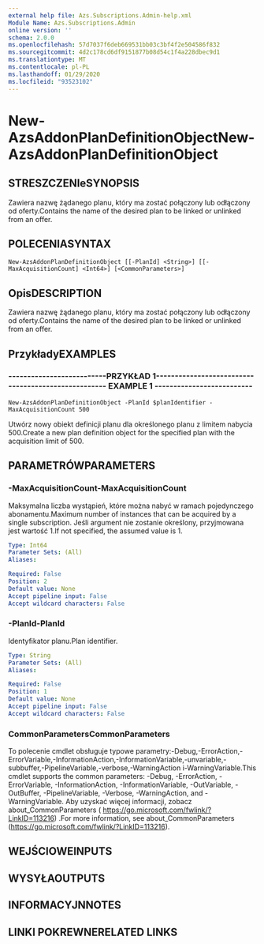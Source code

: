 ```yaml
---
external help file: Azs.Subscriptions.Admin-help.xml
Module Name: Azs.Subscriptions.Admin
online version: ''
schema: 2.0.0
ms.openlocfilehash: 57d7037f6deb669531bb03c3bf4f2e504586f832
ms.sourcegitcommit: 4d2c178cd6df9151877b08d54c1f4a228dbec9d1
ms.translationtype: MT
ms.contentlocale: pl-PL
ms.lasthandoff: 01/29/2020
ms.locfileid: "93523102"
---
```

# <span data-ttu-id="baae2-101">New-AzsAddonPlanDefinitionObject</span><span class="sxs-lookup"><span data-stu-id="baae2-101">New-AzsAddonPlanDefinitionObject</span></span>

## <span data-ttu-id="baae2-102">STRESZCZENIe</span><span class="sxs-lookup"><span data-stu-id="baae2-102">SYNOPSIS</span></span>
<span data-ttu-id="baae2-103">Zawiera nazwę żądanego planu, który ma zostać połączony lub odłączony od oferty.</span><span class="sxs-lookup"><span data-stu-id="baae2-103">Contains the name of the desired plan to be linked or unlinked from an offer.</span></span>

## <span data-ttu-id="baae2-104">POLECENIA</span><span class="sxs-lookup"><span data-stu-id="baae2-104">SYNTAX</span></span>

```
New-AzsAddonPlanDefinitionObject [[-PlanId] <String>] [[-MaxAcquisitionCount] <Int64>] [<CommonParameters>]
```

## <span data-ttu-id="baae2-105">Opis</span><span class="sxs-lookup"><span data-stu-id="baae2-105">DESCRIPTION</span></span>
<span data-ttu-id="baae2-106">Zawiera nazwę żądanego planu, który ma zostać połączony lub odłączony od oferty.</span><span class="sxs-lookup"><span data-stu-id="baae2-106">Contains the name of the desired plan to be linked or unlinked from an offer.</span></span>

## <span data-ttu-id="baae2-107">Przykłady</span><span class="sxs-lookup"><span data-stu-id="baae2-107">EXAMPLES</span></span>

### <span data-ttu-id="baae2-108">--------------------------PRZYKŁAD 1--------------------------</span><span class="sxs-lookup"><span data-stu-id="baae2-108">-------------------------- EXAMPLE 1 --------------------------</span></span>
```
New-AzsAddonPlanDefinitionObject -PlanId $planIdentifier -MaxAcquisitionCount 500
```

<span data-ttu-id="baae2-109">Utwórz nowy obiekt definicji planu dla określonego planu z limitem nabycia 500.</span><span class="sxs-lookup"><span data-stu-id="baae2-109">Create a new plan definition object for the specified plan with the acquisition limit of 500.</span></span>

## <span data-ttu-id="baae2-110">PARAMETRÓW</span><span class="sxs-lookup"><span data-stu-id="baae2-110">PARAMETERS</span></span>

### <span data-ttu-id="baae2-111">-MaxAcquisitionCount</span><span class="sxs-lookup"><span data-stu-id="baae2-111">-MaxAcquisitionCount</span></span>
<span data-ttu-id="baae2-112">Maksymalna liczba wystąpień, które można nabyć w ramach pojedynczego abonamentu.</span><span class="sxs-lookup"><span data-stu-id="baae2-112">Maximum number of instances that can be acquired by a single subscription.</span></span>
<span data-ttu-id="baae2-113">Jeśli argument nie zostanie określony, przyjmowana jest wartość 1.</span><span class="sxs-lookup"><span data-stu-id="baae2-113">If not specified, the assumed value is 1.</span></span>

```yaml
Type: Int64
Parameter Sets: (All)
Aliases: 

Required: False
Position: 2
Default value: None
Accept pipeline input: False
Accept wildcard characters: False
```

### <span data-ttu-id="baae2-114">-PlanId</span><span class="sxs-lookup"><span data-stu-id="baae2-114">-PlanId</span></span>
<span data-ttu-id="baae2-115">Identyfikator planu.</span><span class="sxs-lookup"><span data-stu-id="baae2-115">Plan identifier.</span></span>

```yaml
Type: String
Parameter Sets: (All)
Aliases: 

Required: False
Position: 1
Default value: None
Accept pipeline input: False
Accept wildcard characters: False
```

### <span data-ttu-id="baae2-116">CommonParameters</span><span class="sxs-lookup"><span data-stu-id="baae2-116">CommonParameters</span></span>
<span data-ttu-id="baae2-117">To polecenie cmdlet obsługuje typowe parametry:-Debug,-ErrorAction,-ErrorVariable,-InformationAction,-InformationVariable,-unvariable,-subbuffer,-PipelineVariable,-verbose,-WarningAction i-WarningVariable.</span><span class="sxs-lookup"><span data-stu-id="baae2-117">This cmdlet supports the common parameters: -Debug, -ErrorAction, -ErrorVariable, -InformationAction, -InformationVariable, -OutVariable, -OutBuffer, -PipelineVariable, -Verbose, -WarningAction, and -WarningVariable.</span></span> <span data-ttu-id="baae2-118">Aby uzyskać więcej informacji, zobacz about_CommonParameters ( https://go.microsoft.com/fwlink/?LinkID=113216) .</span><span class="sxs-lookup"><span data-stu-id="baae2-118">For more information, see about_CommonParameters (https://go.microsoft.com/fwlink/?LinkID=113216).</span></span>

## <span data-ttu-id="baae2-119">WEJŚCIOWE</span><span class="sxs-lookup"><span data-stu-id="baae2-119">INPUTS</span></span>

## <span data-ttu-id="baae2-120">WYSYŁA</span><span class="sxs-lookup"><span data-stu-id="baae2-120">OUTPUTS</span></span>

## <span data-ttu-id="baae2-121">INFORMACYJN</span><span class="sxs-lookup"><span data-stu-id="baae2-121">NOTES</span></span>

## <span data-ttu-id="baae2-122">LINKI POKREWNE</span><span class="sxs-lookup"><span data-stu-id="baae2-122">RELATED LINKS</span></span>

